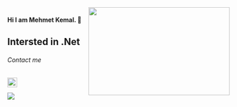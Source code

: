 
<img src="https://media.giphy.com/media/iIqmM5tTjmpOB9mpbn/giphy.gif" align="right" width="320" height="200">

#### Hi I am Mehmet Kemal. 👋
## Intersted in .Net

###### Contact me
[linkedin]: https://www.linkedin.com/in/mehmetkemalaslan/
[<img width="22" src="https://unpkg.com/simple-icons@v6/icons/linkedin.svg" align="left"/>][linkedin]

<br/>
<br/>

<img src="https://github-readme-stats.vercel.app/api/top-langs/?username=Mehmet-Kemal-Aslan&layout=compact">


<!--
**Mehmet-Kemal-Aslan/Mehmet-Kemal-Aslan** is a ✨ _special_ ✨ repository because its `README.md` (this file) appears on your GitHub profile.

Here are some ideas to get you started:

- 🔭 I’m currently working on ...
- 🌱 I’m currently learning ...
- 👯 I’m looking to collaborate on ...
- 🤔 I’m looking for help with ...
- 💬 Ask me about ...
- 📫 How to reach me: ...
- 😄 Pronouns: ...
- ⚡ Fun fact: ...
-->
